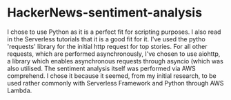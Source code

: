 # HackerNews-sentiment-analysis

I chose to use Python as it is a perfect fit for scripting purposes. 
I also read in the Serverless tutorials that it is a good fit for it.
I've used the pytho 'requests' library for the initial http request for top stories. For
all other requests, which are performed asynchronously, I've chosen to use aiohttp, a library
which enables asynchronous requests through asyncio (which was also utilised.
The sentiment analysis itself was performed via AWS comprehend. I chose it because it seemed, from
my initial research, to be used rather commonly with Serverless Framework and Python through 
AWS Lambda.